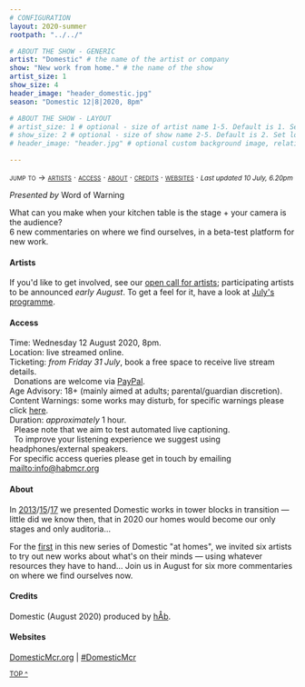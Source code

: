 ```yaml
---
# CONFIGURATION
layout: 2020-summer
rootpath: "../../"

# ABOUT THE SHOW - GENERIC
artist: "Domestic" # the name of the artist or company
show: "New work from home." # the name of the show
artist_size: 1
show_size: 4
header_image: "header_domestic.jpg"  
season: "Domestic 12|8|2020, 8pm"

# ABOUT THE SHOW - LAYOUT
# artist_size: 1 # optional - size of artist name 1-5. Default is 1. Set longer names to lower values
# show_size: 2 # optional - size of show name 2-5. Default is 2. Set longer names to lower values
# header_image: "header.jpg" # optional custom background image, relative to current page

---
```

<span style='font-variant: small-caps'>jump to → [artists](/current/2020-domestic/#artists) · [access](/current/2020-domestic/#access) · [about](/current/2020-domestic/#about) · [credits](/current/2020-domestic/#credits) · [websites](/current/2020-domestic/#websites)</span> · <small>*Last updated 10 July, 6.20pm*</small>     
        
*Presented by* Word of Warning        
         
What can you make when your kitchen table is the stage + your camera is the audience?<br>6 new commentaries on where we find ourselves, in a beta-test platform for new work.          
         
#### Artists        
If you'd like to get involved, see our <a href="http://domesticmcr.posthaven.com" target="_blank">open call for artists</a>; participating artists to be announced *early August*. To get a feel for it, have a look at [July's programme](/current/2020-domestic/july#programme).       
      
#### Access            
Time: Wednesday 12 August 2020, 8pm.<br>Location: live streamed online.<br>Ticketing: *from Friday 31 July*, book a free space to receive live stream details.<br>&nbsp;&nbsp;Donations are welcome via <a href="http://www.paypal.me/warnmcr" target="_blank">PayPal</a>.<br>Age Advisory: 18+ (mainly aimed at adults; parental/guardian discretion).<br>Content Warnings: some works may disturb, for specific warnings please click [here](/warnings).<br>Duration: *approximately* 1 hour.<br>&nbsp;&nbsp;Please note that we aim to test automated live captioning.<br>&nbsp;&nbsp;To improve your listening experience we suggest using headphones/external speakers.<br>For specific access queries please get in touch by emailing <mailto:info@habmcr.org>         
          
#### About         
In [2013](/archive/2013-domestic)/[15](/archive/2015-domestic)/[17](/archive/2017-autumnwinter/pritchard) we presented Domestic works in tower blocks in transition — little did we know then, that in 2020 our homes would become our only stages and only auditoria…        
        
For the [first](/current/2020-domestic/july) in this new series of Domestic "at homes", we invited six artists to try out new works about what's on their minds — using whatever resources they have to hand… Join us in August for six more commentaries on where we find ourselves now.      
          
#### Credits          
Domestic (August 2020) produced by [hÅb](/hab).         
         
#### Websites         
<a href="http://domesticmcr.org" target="_blank">DomesticMcr.org</a> | <a href="http://twitter.com/hashtag/DomesticMcr" target="_blank">#DomesticMcr</a>        
         
<small>[TOP ^](/current/2020-domestic)</small>
